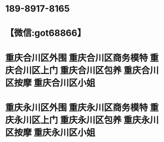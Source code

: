 # 189-8917-8165
# 【微信:got68866】
# 重庆合川区外围 重庆合川区商务模特 重庆合川区上门 重庆合川区包养 重庆合川区按摩 重庆合川区小姐
# 重庆永川区外围 重庆永川区商务模特 重庆永川区上门 重庆永川区包养 重庆永川区按摩 重庆永川区小姐
